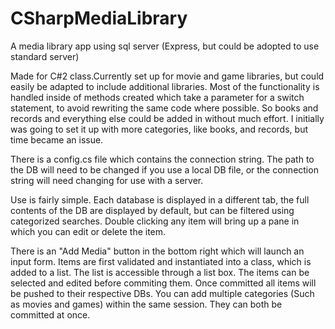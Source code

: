 # CSharpMediaLibrary

A media library app using sql server (Express, but could be adopted to use standard server)

Made for C#2 class.Currently set up for movie and game libraries, but could easily be adapted to
include additional libraries. Most of the functionality is handled inside of methods created which
take a parameter for a switch statement, to avoid rewriting the same code where possible. So books
and records and everything else could be added in without much effort. I initially was going to 
set it up with more categories, like books, and records, but time became an issue.

There is a config.cs file which contains the connection string. The path to the DB will need to be
changed if you use a local DB file, or the connection string will need changing for use with a server.

Use is fairly simple. Each database is displayed in a different tab, the full contents of the DB are 
displayed by default, but can be filtered using categorized searches. Double clicking any item will
bring up a pane in which you can edit or delete the item.

There is an "Add Media" button in the bottom right which will launch an input form. Items are first
validated and instantiated into a class, which is added to a list. The list is accessible through
a list box. The items can be selected and edited before commiting them. Once committed all items
will be pushed to their respective DBs. You can add multiple categories (Such as movies and games)
within the same session. They can both be committed at once.

